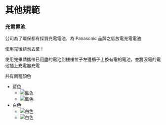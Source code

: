 # 其他規範

### 充電電池
公司為了環保都有採買充電電池，為 Panasonic 品牌之低放電充電電池

使用完後請勿丟棄！

使用完畢請攜帶已用盡的電池到樓樓位子左邊櫃子上換有電的電池，並將沒電的電池插上充電器充電

共有兩種顏色
 - 藍色
   - ![藍色](http://i.imgur.com/BJRHzqZ.jpg) 
   - ![藍色](http://i.imgur.com/1VOuqHz.jpg) 
 - 白色
   - ![白色](http://i.imgur.com/Y4tASKx.jpg)
   - ![白色](http://i.imgur.com/L9AayGg.jpg)
